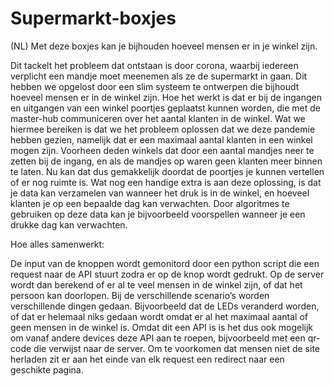 # Supermarkt-boxjes
(NL) Met deze boxjes kan je bijhouden hoeveel mensen er in je winkel zijn.

Dit tackelt het probleem dat ontstaan is door corona, waarbij iedereen verplicht een mandje moet meenemen als ze de supermarkt in gaan. Dit hebben we opgelost door een slim systeem te ontwerpen die bijhoudt hoeveel mensen er in de winkel zijn. Hoe het werkt is dat er bij de ingangen en uitgangen van een winkel poortjes geplaatst kunnen worden, die met de master-hub communiceren over het aantal klanten in de winkel. Wat we hiermee bereiken is dat we het probleem oplossen dat we deze pandemie hebben gezien, namelijk dat er een maximaal aantal klanten in een winkel mogen zijn. Voorheen deden winkels dat door een aantal mandjes neer te zetten bij de ingang, en als de mandjes op waren geen klanten meer binnen te laten. Nu kan dat dus gemakkelijk doordat de poortjes je kunnen vertellen of er nog ruimte is. Wat nog een handige extra is aan deze oplossing, is dat je data kan verzamelen van wanneer het druk is in de winkel, en hoeveel klanten je op een bepaalde dag kan verwachten. Door algoritmes te gebruiken op deze data kan je bijvoorbeeld voorspellen wanneer je een drukke dag kan verwachten.



Hoe alles samenwerkt:

De input van de knoppen wordt gemonitord door een python script die een request naar de API stuurt zodra er op de knop wordt gedrukt. Op de server wordt dan berekend of er al te veel mensen in de winkel zijn, of dat het persoon kan doorlopen. Bij de verschillende scenario’s worden verschillende dingen gedaan. Bijvoorbeeld dat de LEDs veranderd worden, of dat er helemaal niks gedaan wordt omdat er al het maximaal aantal of geen mensen in de winkel is. Omdat dit een API is is het dus ook mogelijk om vanaf andere devices deze API aan te roepen, bijvoorbeeld met een qr-code die verwijst naar de server. Om te voorkomen dat mensen niet de site herladen zit er aan het einde van elk request een redirect naar een geschikte pagina.
